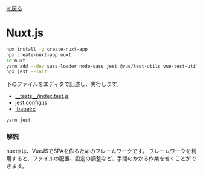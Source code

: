 [≪戻る](0.overview.md)

# Nuxt.js

``` bash
npm install -g create-nuxt-app
npx create-nuxt-app nuxt
cd nuxt
yarn add --dev sass-loader node-sass jest @vue/test-utils vue-test-utils vue-jest babel-loader babel-preset-vue-app
npx jest --init
```

下のファイルをエディタで記述し、実行します。

* [\_\_tests\_\_/index.test.js](../nuxt/__tests__/index.test.js)
* [jest.config.js](../nuxt/jest.config.js)
* [.babelrc](../nuxt/.babelrc)

``` bash
yarn jest
```

### 解説

nuxtjsは、VueJSでSPAを作るためのフレームワークです。
フレームワークを利用すると、ファイルの配置、設定の調整など、手間のかかる作業を省くことができます。
